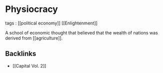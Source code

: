 # Physiocracy

tags
: [[political economy]] [[Enlightenment]]

A school of economic thought that believed that the wealth of nations was derived from [[agriculture]].


## Backlinks

-   [[Capital Vol. 2]]
